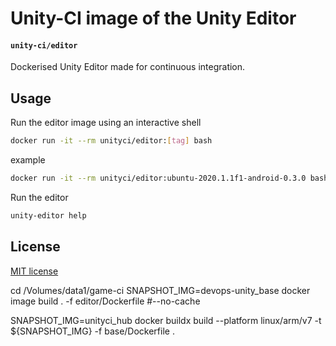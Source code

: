 # Unity-CI image of the Unity Editor

#### `unity-ci/editor`

Dockerised Unity Editor made for continuous integration.

## Usage

Run the editor image using an interactive shell

```bash
docker run -it --rm unityci/editor:[tag] bash
```
example

```bash
docker run -it --rm unityci/editor:ubuntu-2020.1.1f1-android-0.3.0 bash
```


Run the editor 

```bash
unity-editor help
```

## License

[MIT license](https://github.com/game-ci/docker/blob/main/LICENSE)

cd /Volumes/data1/game-ci
SNAPSHOT_IMG=devops-unity_base
docker image build . -f editor/Dockerfile #--no-cache

SNAPSHOT_IMG=unityci_hub
docker buildx build --platform linux/arm/v7 -t ${SNAPSHOT_IMG} -f base/Dockerfile .

